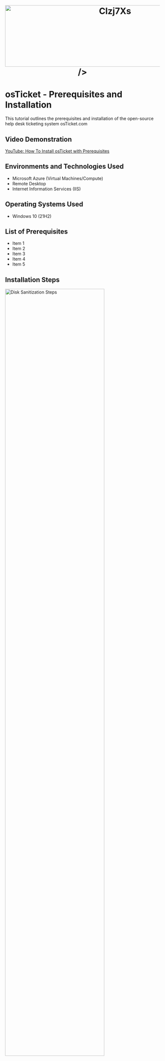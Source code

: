 <h1 align="center">
  <img <img width="700" height="200" alt="Clzj7Xs" src="https://github.com/user-attachments/assets/8eb04ea8-bff8-4e89-bd45-c6c00f996d53" />
/>
</h1>

# osTicket - Prerequisites and Installation
This tutorial outlines the prerequisites and installation of the open-source help desk ticketing system osTicket.com

## Video Demonstration
[YouTube: How To Install osTicket with Prerequisites](https://www.youtube.com)

## Environments and Technologies Used
- Microsoft Azure (Virtual Machines/Compute)
- Remote Desktop
- Internet Information Services (IIS)

## Operating Systems Used
- Windows 10 (21H2)

## List of Prerequisites
- Item 1
- Item 2
- Item 3
- Item 4
- Item 5

## Installation Steps

<p>
  <img src="https://i.imgur.com/DeJXE8P.png" height="80%" width="80%" alt="Disk Sanitization Steps"/>
</p>

<p>
Lorem ipsum dolor sit amet, consectetur adipiscing elit, sed do eiusmod tempor incididunt ut labore et dolore magna aliqua. Ut enim ad minim veniam, quis nostrud exercitation ullamco laboris nisi ut aliquip ex ea commodo consequat. Duis aute irure dolor in reprehenderit in voluptate velit esse cillum dolore eu fugiat nulla pariatur.
</p>

<p>
  <img src="https://i.imgur.com/DeJXE8P.png" height="80%" width="80%" alt="Disk Sanitization Steps"/>
</p>

<p>
Lorem ipsum dolor sit amet, consectetur adipiscing elit, sed do eiusmod tempor incididunt ut labore et dolore magna aliqua. Ut enim ad minim veniam, quis nostrud exercitation ullamco laboris nisi ut aliquip ex ea commodo consequat. Duis aute irure dolor in reprehenderit in voluptate velit esse cillum dolore eu fugiat nulla pariatur.
</p>

<p>
  <img src="https://i.imgur.com/DeJXE8P.png" height="80%" width="80%" alt="Disk Sanitization Steps"/>
</p>
